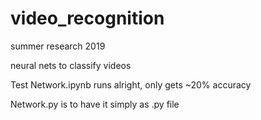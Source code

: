 # video_recognition

summer research 2019

neural nets to classify videos

Test Network.ipynb runs alright, only gets ~20% accuracy

Network.py is to have it simply as .py file
